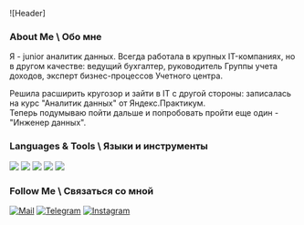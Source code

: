 ![Header]

### About Me \ Обо мне
Я  - junior аналитик данных. 
Всегда работала в крупных IT-компаниях, но в другом качестве: ведущий бухгалтер, руководитель Группы учета доходов, эксперт бизнес-процессов Учетного центра.   

Решила расширить кругозор и зайти в IT с другой стороны: записалась на курс "Аналитик данных" от Яндекс.Практикум.    
Теперь подумываю пойти дальше и попробовать пройти еще один  - "Инженер данных".


### Languages & Tools \ Языки и инструменты
<img src="https://img.shields.io/badge/python%20-%2314354C.svg?&style=for-the-badge&logo=python&logoColor=white"/>
<img src ="https://img.shields.io/badge/postgres-%23316192.svg?&style=for-the-badge&logo=postgresql&logoColor=white"/>
<img src="https://img.shields.io/badge/pandas%20-%23150458.svg?&style=for-the-badge&logo=pandas&logoColor=white" />
<img src="https://img.shields.io/badge/numpy%20-%23013243.svg?&style=for-the-badge&logo=numpy&logoColor=white" />
<img src="https://img.shields.io/badge/gitlab%20-%23181717.svg?&style=for-the-badge&logo=gitlab&logoColor=white"/>

### Follow Me \ Связаться со мной
[![Mail](https://img.shields.io/badge/-mail-69b5cc?style=for-the-badge&logo=mail)](mailto:rts.85@mail.com)
[![Telegram](https://img.shields.io/badge/-Telegram-69b5cc?style=for-the-badge&logo=Telegram)](https://t.me/t_reuttskaya)
[![Instagram](https://img.shields.io/badge/-Instagram-69b5cc?style=for-the-badge&logo=Instagram)](https://www.instagram.com/t.reuttskaya)
